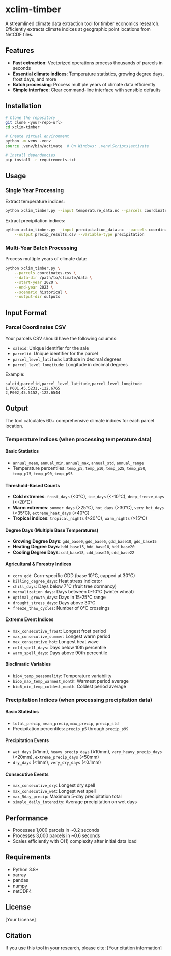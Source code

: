 # xclim-timber

A streamlined climate data extraction tool for timber economics research. Efficiently extracts climate indices at geographic point locations from NetCDF files.

## Features

- **Fast extraction**: Vectorized operations process thousands of parcels in seconds
- **Essential climate indices**: Temperature statistics, growing degree days, frost days, and more
- **Batch processing**: Process multiple years of climate data efficiently
- **Simple interface**: Clear command-line interface with sensible defaults

## Installation

```bash
# Clone the repository
git clone <your-repo-url>
cd xclim-timber

# Create virtual environment
python -m venv .venv
source .venv/bin/activate  # On Windows: .venv\Scripts\activate

# Install dependencies
pip install -r requirements.txt
```

## Usage

### Single Year Processing

Extract temperature indices:
```bash
python xclim_timber.py --input temperature_data.nc --parcels coordinates.csv --output temp_results.csv
```

Extract precipitation indices:
```bash
python xclim_timber.py --input precipitation_data.nc --parcels coordinates.csv \
    --output precip_results.csv --variable-type precipitation
```

### Multi-Year Batch Processing

Process multiple years of climate data:

```bash
python xclim_timber.py \
    --parcels coordinates.csv \
    --data-dir /path/to/climate/data \
    --start-year 2020 \
    --end-year 2023 \
    --scenario historical \
    --output-dir outputs
```

## Input Format

### Parcel Coordinates CSV

Your parcels CSV should have the following columns:
- `saleid`: Unique identifier for the sale
- `parcelid`: Unique identifier for the parcel
- `parcel_level_latitude`: Latitude in decimal degrees
- `parcel_level_longitude`: Longitude in decimal degrees

Example:
```csv
saleid,parcelid,parcel_level_latitude,parcel_level_longitude
1,P001,45.5231,-122.6765
2,P002,45.5152,-122.6544
```

## Output

The tool calculates 60+ comprehensive climate indices for each parcel location.

### Temperature Indices (when processing temperature data)

#### Basic Statistics
- `annual_mean`, `annual_min`, `annual_max`, `annual_std`, `annual_range`
- Temperature percentiles: `temp_p5`, `temp_p10`, `temp_p25`, `temp_p50`, `temp_p75`, `temp_p90`, `temp_p95`

#### Threshold-Based Counts
- **Cold extremes**: `frost_days` (<0°C), `ice_days` (<-10°C), `deep_freeze_days` (<-20°C)
- **Warm extremes**: `summer_days` (>25°C), `hot_days` (>30°C), `very_hot_days` (>35°C), `extreme_heat_days` (>40°C)
- **Tropical indices**: `tropical_nights` (>20°C), `warm_nights` (>15°C)

#### Degree Days (Multiple Base Temperatures)
- **Growing Degree Days**: `gdd_base0`, `gdd_base5`, `gdd_base10`, `gdd_base15`
- **Heating Degree Days**: `hdd_base15`, `hdd_base18`, `hdd_base20`
- **Cooling Degree Days**: `cdd_base18`, `cdd_base20`, `cdd_base22`

#### Agricultural & Forestry Indices
- `corn_gdd`: Corn-specific GDD (base 10°C, capped at 30°C)
- `killing_degree_days`: Heat stress indicator
- `chill_days`: Days below 7°C (fruit tree dormancy)
- `vernalization_days`: Days between 0-10°C (winter wheat)
- `optimal_growth_days`: Days in 15-25°C range
- `drought_stress_days`: Days above 30°C
- `freeze_thaw_cycles`: Number of 0°C crossings

#### Extreme Event Indices
- `max_consecutive_frost`: Longest frost period
- `max_consecutive_summer`: Longest warm period
- `max_consecutive_hot`: Longest heat wave
- `cold_spell_days`: Days below 10th percentile
- `warm_spell_days`: Days above 90th percentile

#### Bioclimatic Variables
- `bio4_temp_seasonality`: Temperature variability
- `bio5_max_temp_warmest_month`: Warmest period average
- `bio6_min_temp_coldest_month`: Coldest period average

### Precipitation Indices (when processing precipitation data)

#### Basic Statistics
- `total_precip`, `mean_precip`, `max_precip`, `precip_std`
- Precipitation percentiles: `precip_p5` through `precip_p99`

#### Precipitation Events
- `wet_days` (≥1mm), `heavy_precip_days` (≥10mm), `very_heavy_precip_days` (≥20mm), `extreme_precip_days` (≥50mm)
- `dry_days` (<1mm), `very_dry_days` (<0.1mm)

#### Consecutive Events
- `max_consecutive_dry`: Longest dry spell
- `max_consecutive_wet`: Longest wet spell
- `max_5day_precip`: Maximum 5-day precipitation total
- `simple_daily_intensity`: Average precipitation on wet days

## Performance

- Processes 1,000 parcels in ~0.2 seconds
- Processes 3,000 parcels in ~0.6 seconds
- Scales efficiently with O(1) complexity after initial data load

## Requirements

- Python 3.8+
- xarray
- pandas
- numpy
- netCDF4

## License

[Your License]

## Citation

If you use this tool in your research, please cite:
[Your citation information]